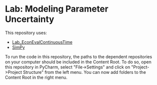 # Lab: Modeling Parameter Uncertainty

This repository uses:
- [Lab_EconEvalContinuousTime](https://github.com/HPM573/Lab_EconEvalContinuousTime)
- [SimPy](https://github.com/yaesoubilab/SimPy)

To run the code in this repository, the paths to the dependent repositories on your computer should be included in the Content Root. To do so, open this repository in PyCharm, select "File->Settings" and click on "Project->Project Structure" from the left menu. You can now add folders to the Content Root in the right menu.
